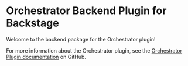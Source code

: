 # Orchestrator Backend Plugin for Backstage

Welcome to the backend package for the Orchestrator plugin!

For more information about the Orchestrator plugin, see the [Orchestrator Plugin documentation](https://github.com/redhat-developer/rhdh-plugins/tree/main/workspaces/orchestrator/plugins/orchestrator) on GitHub.
